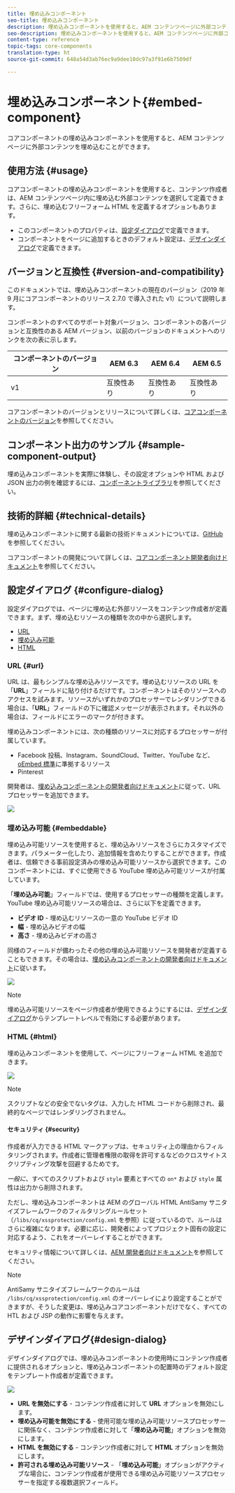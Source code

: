 ```yaml
---
title: 埋め込みコンポーネント
seo-title: 埋め込みコンポーネント
description: 埋め込みコンポーネントを使用すると、AEM コンテンツページに外部コンテンツを埋め込むことができます。
seo-description: 埋め込みコンポーネントを使用すると、AEM コンテンツページに外部コンテンツを埋め込むことができます。
content-type: reference
topic-tags: core-components
translation-type: ht
source-git-commit: 648a54d3ab76ec9a9dee10dc97a3f91e6b7509df

---
```



# 埋め込みコンポーネント{#embed-component}

コアコンポーネントの埋め込みコンポーネントを使用すると、AEM コンテンツページに外部コンテンツを埋め込むことができます。

## 使用方法 {#usage}

コアコンポーネントの埋め込みコンポーネントを使用すると、コンテンツ作成者は、AEM コンテンツページ内に埋め込む外部コンテンツを選択して定義できます。さらに、埋め込むフリーフォーム HTML を定義するオプションもあります。

* このコンポーネントのプロパティは、[設定ダイアログ](#configure-dialog)で定義できます。
* コンポーネントをページに追加するときのデフォルト設定は、[デザインダイアログ](#design-dialog)で定義できます。

## バージョンと互換性 {#version-and-compatibility}

このドキュメントでは、埋め込みコンポーネントの現在のバージョン（2019 年 9 月にコアコンポーネントのリリース 2.7.0 で導入された v1）について説明します。

コンポーネントのすべてのサポート対象バージョン、コンポーネントの各バージョンと互換性のある AEM バージョン、以前のバージョンのドキュメントへのリンクを次の表に示します。

| コンポーネントのバージョン | AEM 6.3 | AEM 6.4 | AEM 6.5 |
|--- |--- |--- |---|
| v1 | 互換性あり | 互換性あり | 互換性あり |

コアコンポーネントのバージョンとリリースについて詳しくは、[コアコンポーネントのバージョン](versions.md)を参照してください。

## コンポーネント出力のサンプル {#sample-component-output}

埋め込みコンポーネントを実際に体験し、その設定オプションや HTML および JSON 出力の例を確認するには、[コンポーネントライブラリ](http://opensource.adobe.com/aem-core-wcm-components/library/embed.html)を参照してください。

## 技術的詳細 {#technical-details}

埋め込みコンポーネントに関する最新の技術ドキュメントについては、[GitHub](https://github.com/adobe/aem-core-wcm-components/tree/master/content/src/content/jcr_root/apps/core/wcm/components/embed/v1/embed) を参照してください。

コアコンポーネントの開発について詳しくは、[コアコンポーネント開発者向けドキュメント](developing.md)を参照してください。

## 設定ダイアログ {#configure-dialog}

設定ダイアログでは、ページに埋め込む外部リソースをコンテンツ作成者が定義できます。まず、埋め込むリソースの種類を次の中から選択します。

* [URL](#url)
* [埋め込み可能](#embeddable)
* [HTML](#html)

### URL {#url}

URL は、最もシンプルな埋め込みリソースです。埋め込むリソースの URL を「**URL**」フィールドに貼り付けるだけです。コンポーネントはそのリソースへのアクセスを試みます。リソースがいずれかのプロセッサーでレンダリングできる場合は、「**URL**」フィールドの下に確認メッセージが表示されます。それ以外の場合は、フィールドにエラーのマークが付きます。

埋め込みコンポーネントには、次の種類のリソースに対応するプロセッサーが付属しています。

* Facebook 投稿、Instagram、SoundCloud、Twitter、YouTube など、[oEmbed 標準](https://oembed.com/)に準拠するリソース
* Pinterest

開発者は、[埋め込みコンポーネントの開発者向けドキュメント](https://github.com/adobe/aem-core-wcm-components/tree/master/content/src/content/jcr_root/apps/core/wcm/components/embed/v1/embed#extending-the-embed-component)に従って、URL プロセッサーを追加できます。

![](assets/screen-shot-2019-09-25-10.08.29.png)

### 埋め込み可能 {#embeddable}

埋め込み可能リソースを使用すると、埋め込みリソースをさらにカスタマイズできます。パラメーター化したり、追加情報を含めたりすることができます。作成者は、信頼できる事前設定済みの埋め込み可能リソースから選択できます。このコンポーネントには、すぐに使用できる YouTube 埋め込み可能リソースが付属しています。

「**埋め込み可能**」フィールドでは、使用するプロセッサーの種類を定義します。YouTube 埋め込み可能リソースの場合は、さらに以下を定義できます。

* **ビデオ ID** - 埋め込むリソースの一意の YouTube ビデオ ID
* **幅** - 埋め込みビデオの幅
* **高さ** - 埋め込みビデオの高さ

同様のフィールドが備わったその他の埋め込み可能リソースを開発者が定義することもできます。その場合は、[埋め込みコンポーネントの開発者向けドキュメント](https://github.com/adobe/aem-core-wcm-components/tree/master/content/src/content/jcr_root/apps/core/wcm/components/embed/v1/embed#extending-the-embed-component)に従います。

![](assets/screen-shot-2019-09-25-10.15.00.png)

>[!NOTE]
>埋め込み可能リソースをページ作成者が使用できるようにするには、[デザインダイアログ](#design-dialog)からテンプレートレベルで有効にする必要があります。

### HTML {#html}

埋め込みコンポーネントを使用して、ページにフリーフォーム HTML を追加できます。

![](assets/screen-shot-2019-09-25-10.20.00.png)

>[!NOTE]
>スクリプトなどの安全でないタグは、入力した HTML コードから削除され、最終的なページではレンダリングされません。

#### セキュリティ {#security}

作成者が入力できる HTML マークアップは、セキュリティ上の理由からフィルタリングされます。作成者に管理者権限の取得を許可するなどのクロスサイトスクリプティング攻撃を回避するためです。

*一般に*、すべてのスクリプトおよび `style` 要素とすべての `on*` および `style` 属性は出力から削除されます。

ただし、埋め込みコンポーネントは AEM のグローバル HTML AntiSamy サニタイズフレームワークのフィルタリングルールセット（`/libs/cq/xssprotection/config.xml` を参照）に従っているので、ルールはさらに複雑になります。必要に応じ、開発者によってプロジェクト固有の設定に対応するよう、これをオーバーレイすることができます。

セキュリティ情報について詳しくは、[AEM 開発者向けドキュメント](https://helpx.adobe.com/jp/experience-manager/6-5/sites/developing/using/security.html)を参照してください。

>[!NOTE]
>AntiSamy サニタイズフレームワークのルールは `/libs/cq/xssprotection/config.xml` のオーバーレイにより設定することができますが、そうした変更は、埋め込みコアコンポーネントだけでなく、すべての HTL および JSP の動作に影響を与えます。

## デザインダイアログ{#design-dialog}

デザインダイアログでは、埋め込みコンポーネントの使用時にコンテンツ作成者に提供されるオプションと、埋め込みコンポーネントの配置時のデフォルト設定をテンプレート作成者が定義できます。

![](assets/screen-shot-2019-09-25-10.25.28.png)

* **URL を無効にする** - コンテンツ作成者に対して **URL** オプションを無効にします。
* **埋め込み可能を無効にする** - 使用可能な埋め込み可能リソースプロセッサーに関係なく、コンテンツ作成者に対して「**埋め込み可能**」オプションを無効にします。
* **HTML を無効にする** - コンテンツ作成者に対して **HTML** オプションを無効にします。
* **許可される埋め込み可能リソース** - 「**埋め込み可能**」オプションがアクティブな場合に、コンテンツ作成者が使用できる埋め込み可能リソースプロセッサーを指定する複数選択フィールド。
